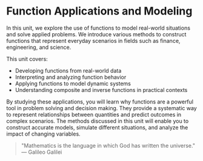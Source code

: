 # Function Applications and Modeling

In this unit, we explore the use of functions to model real-world situations and solve applied problems. We introduce various methods to construct functions that represent everyday scenarios in fields such as finance, engineering, and science.

This unit covers:

- Developing functions from real-world data
- Interpreting and analyzing function behavior
- Applying functions to model dynamic systems
- Understanding composite and inverse functions in practical contexts

By studying these applications, you will learn why functions are a powerful tool in problem solving and decision making. They provide a systematic way to represent relationships between quantities and predict outcomes in complex scenarios. The methods discussed in this unit will enable you to construct accurate models, simulate different situations, and analyze the impact of changing variables.

> "Mathematics is the language in which God has written the universe." 
> — Galileo Galilei
